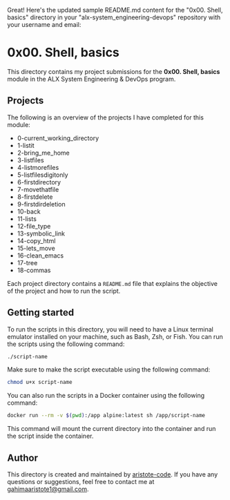 Great! Here's the updated sample README.md content for the "0x00. Shell, basics" directory in your "alx-system_engineering-devops" repository with your username and email:

# 0x00. Shell, basics

This directory contains my project submissions for the **0x00. Shell, basics** module in the ALX System Engineering & DevOps program.

## Projects

The following is an overview of the projects I have completed for this module:

- 0-current_working_directory
- 1-listit
- 2-bring_me_home
- 3-listfiles
- 4-listmorefiles
- 5-listfilesdigitonly
- 6-firstdirectory
- 7-movethatfile
- 8-firstdelete
- 9-firstdirdeletion
- 10-back
- 11-lists
- 12-file_type
- 13-symbolic_link
- 14-copy_html
- 15-lets_move
- 16-clean_emacs
- 17-tree
- 18-commas

Each project directory contains a `README.md` file that explains the objective of the project and how to run the script.

## Getting started

To run the scripts in this directory, you will need to have a Linux terminal emulator installed on your machine, such as Bash, Zsh, or Fish. You can run the scripts using the following command:

```bash
./script-name
```

Make sure to make the script executable using the following command:

```bash
chmod u+x script-name
```

You can also run the scripts in a Docker container using the following command:

```bash
docker run --rm -v $(pwd):/app alpine:latest sh /app/script-name
```

This command will mount the current directory into the container and run the script inside the container.

## Author

This directory is created and maintained by [aristote-code](https://github.com/aristote-code). If you have any questions or suggestions, feel free to contact me at [gahimaaristote1@gmail.com](mailto:gahimaaristote1@gmail.com).